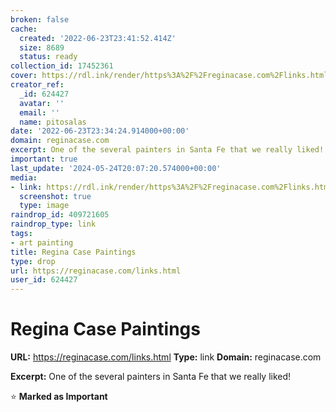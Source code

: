 ```yaml
---
broken: false
cache:
  created: '2022-06-23T23:41:52.414Z'
  size: 8689
  status: ready
collection_id: 17452361
cover: https://rdl.ink/render/https%3A%2F%2Freginacase.com%2Flinks.html
creator_ref:
  _id: 624427
  avatar: ''
  email: ''
  name: pitosalas
date: '2022-06-23T23:34:24.914000+00:00'
domain: reginacase.com
excerpt: One of the several painters in Santa Fe that we really liked!
important: true
last_update: '2024-05-24T20:07:20.574000+00:00'
media:
- link: https://rdl.ink/render/https%3A%2F%2Freginacase.com%2Flinks.html
  screenshot: true
  type: image
raindrop_id: 409721605
raindrop_type: link
tags:
- art painting
title: Regina Case Paintings
type: drop
url: https://reginacase.com/links.html
user_id: 624427
---
```


# Regina Case Paintings

**URL:** https://reginacase.com/links.html
**Type:** link
**Domain:** reginacase.com

**Excerpt:** One of the several painters in Santa Fe that we really liked!

⭐ **Marked as Important**
